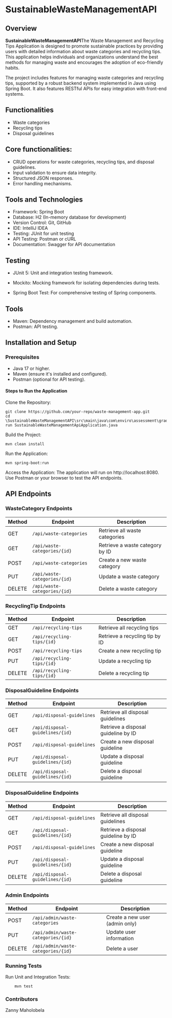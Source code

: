 # SustainableWasteManagementAPI

## Overview
**SustainableWasteManagementAPI**The Waste Management and Recycling Tips Application is designed to promote sustainable practices by providing users with detailed information about waste categories and recycling tips. This application helps individuals and organizations understand the best methods for managing waste and encourages the adoption of eco-friendly habits.

The project includes features for managing waste categories and recycling tips, supported by a robust backend system implemented in Java using Spring Boot. It also features RESTful APIs for easy integration with front-end systems.
## Functionalities
- Waste categories
- Recycling tips
- Disposal guidelines

## Core functionalities:
- CRUD operations for waste categories, recycling tips, and disposal guidelines.
- Input validation to ensure data integrity.
- Structured JSON responses.
- Error handling mechanisms.

## Tools and Technologies
- Framework: Spring Boot
- Database: H2 (In-memory database for development)
- Version Control: Git, GitHub
- IDE: IntelliJ IDEA
- Testing: JUnit for unit testing
- API Testing: Postman or cURL
- Documentation: Swagger for API documentation

## Testing

- JUnit 5: Unit and integration testing framework.

- Mockito: Mocking framework for isolating dependencies during tests.

- Spring Boot Test: For comprehensive testing of Spring components.

## Tools

- Maven: Dependency management and build automation.
- Postman: API testing.

## Installation and Setup
### Prerequisites

- Java 17 or higher.
- Maven (ensure it's installed and configured).
- Postman (optional for API testing).

#### Steps to Run the Application
Clone the Repository:

    git clone https://github.com/your-repo/waste-management-app.git
    cd \SustainableWasteManagementAPI\src\main\java\com\enviro\assessment\grad001\zannymaholobela> 
    run SustainableWasteManagementApiApplication.java

Build the Project:

    mvn clean install

Run the Application:

    mvn spring-boot:run

Access the Application:
The application will run on http://localhost:8080. Use Postman or your browser to test the API endpoints.

## API Endpoints

### WasteCategory Endpoints
| Method | Endpoint                  | Description                  |
|--------|---------------------------|------------------------------|
| GET    | `/api/waste-categories`   | Retrieve all waste categories |
| GET    | `/api/waste-categories/{id}` | Retrieve a waste category by ID |
| POST   | `/api/waste-categories`   | Create a new waste category   |
| PUT    | `/api/waste-categories/{id}` | Update a waste category       |
| DELETE | `/api/waste-categories/{id}` | Delete a waste category       |

### RecyclingTip Endpoints
| Method | Endpoint                | Description                  |
|--------|-------------------------|------------------------------|
| GET    | `/api/recycling-tips`   | Retrieve all recycling tips  |
| GET    | `/api/recycling-tips/{id}` | Retrieve a recycling tip by ID |
| POST   | `/api/recycling-tips`   | Create a new recycling tip   |
| PUT    | `/api/recycling-tips/{id}` | Update a recycling tip       |
| DELETE | `/api/recycling-tips/{id}` | Delete a recycling tip       |

### DisposalGuideline Endpoints
| Method | Endpoint                          | Description                           |
|--------|-----------------------------------|---------------------------------------|
| GET    | `/api/disposal-guidelines`        | Retrieve all disposal guidelines      |
| GET    | `/api/disposal-guidelines/{id}`   | Retrieve a disposal guideline by ID   |
| POST   | `/api/disposal-guidelines`        | Create a new disposal guideline       |
| PUT    | `/api/disposal-guidelines/{id}`   | Update a disposal guideline           |
| DELETE | `/api/disposal-guidelines/{id}`   | Delete a disposal guideline           |


### DisposalGuideline Endpoints
| Method | Endpoint                          | Description                           |
|--------|-----------------------------------|---------------------------------------|
| GET    | `/api/disposal-guidelines`        | Retrieve all disposal guidelines      |
| GET    | `/api/disposal-guidelines/{id}`   | Retrieve a disposal guideline by ID   |
| POST   | `/api/disposal-guidelines`        | Create a new disposal guideline       |
| PUT    | `/api/disposal-guidelines/{id}`   | Update a disposal guideline           |
| DELETE | `/api/disposal-guidelines/{id}`   | Delete a disposal guideline           |

### Admin Endpoints
| Method | Endpoint                           | Description                             |
|-----|------------------------------------|-----------------------------------------|
| POST | `/api/admin/waste-categories`      | Create a new user (admin only)            |
| PUT | `/api/admin/waste-categories/{id}` | Update user information                 |
| DELETE | `/api/admin/waste-categories/{id}` | Delete a user                           |

### Running Tests

Run Unit and Integration Tests:

        mvn test

### Contributors

Zanny Maholobela
